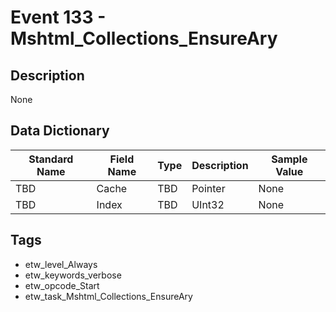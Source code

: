 # Event 133 - Mshtml_Collections_EnsureAry

## Description
None

## Data Dictionary
|Standard Name|Field Name|Type|Description|Sample Value|
|---|---|---|---|---|
|TBD|Cache|TBD|Pointer|None|None|
|TBD|Index|TBD|UInt32|None|None|

## Tags
* etw_level_Always
* etw_keywords_verbose
* etw_opcode_Start
* etw_task_Mshtml_Collections_EnsureAry